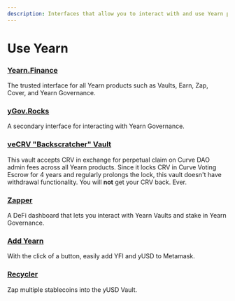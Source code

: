 ```yaml
---
description: Interfaces that allow you to interact with and use Yearn products.
---
```


# Use Yearn

### [Yearn.Finance](https://yearn.finance/)

The trusted interface for all Yearn products such as Vaults, Earn, Zap, Cover, and Yearn Governance. 

### [yGov.Rocks](http://ygov.rocks/)

A secondary interface for interacting with Yearn Governance. 

### [veCRV "Backscratcher" Vault](https://crv.ape.tax/)

This vault accepts CRV in exchange for perpetual claim on Curve DAO admin fees across all Yearn products. Since it locks CRV in Curve Voting Escrow for 4 years and regularly prolongs the lock, this vault doesn't have withdrawal functionality. You will **not** get your CRV back. Ever.

### [Zapper](https://zapper.fi/dashboard)

A DeFi dashboard that lets you interact with Yearn Vaults and stake in Yearn Governance. 

### [Add Yearn](https://addyearn.finance/)

With the click of a button, easily add YFI and yUSD to Metamask.

### [Recycler](https://vaults.finance/)

Zap multiple stablecoins into the yUSD Vault. 

### 



